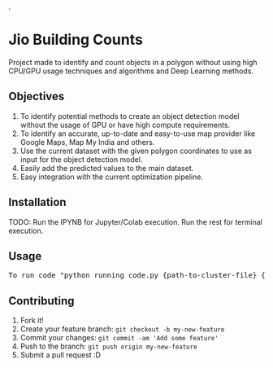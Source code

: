 .
<snippet>
  <content>
# Jio Building Counts
Project made to identify and count objects in a polygon without using high CPU/GPU usage techniques and algorithms and Deep Learning methods.

## Objectives
1. To identify potential methods to create an object detection model without the usage of GPU or have high compute requirements.
2. To identify an accurate, up-to-date and easy-to-use map provider like Google Maps, Map My India and others.
3. Use the current dataset with the given polygon coordinates to use as input for the object detection model.
4. Easily add the predicted values to the main dataset.
5. Easy integration with the current optimization pipeline.

## Installation
TODO: Run the IPYNB for Jupyter/Colab execution.
Run the rest for terminal execution.

## Usage
<pre>
To run code "python running_code.py {path-to-cluster-file} {path-to-final-output-file}"
</pre>

## Contributing
1. Fork it!
2. Create your feature branch: `git checkout -b my-new-feature`
3. Commit your changes: `git commit -am 'Add some feature'`
4. Push to the branch: `git push origin my-new-feature`
5. Submit a pull request :D

</content>
  <tabTrigger></tabTrigger>
</snippet>
